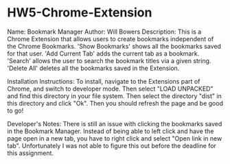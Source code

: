 # HW5-Chrome-Extension

Name: Bookmark Manager
Author: Will Bowers
Description: This is a Chrome Extension that allows users to create bookmarks 
             independent of the Chrome Bookmarks. 'Show Bookmarks' shows all the
             bookmarks saved for that user. 'Add Current Tab' adds the current
             tab as a bookmark. 'Search' allows the user to search the bookmark
             titles via a given string. 'Delete All' deletes all the bookmarks
             saved in the Extension.

Installation Instructions: To install, navigate to the Extensions part of Chrome,
                           and switch to developer mode. Then select "LOAD UNPACKED"
                           and find this directory in your file system. Then select
                           the directory "dist" in this directory and click "Ok".
                           Then you should refresh the page and be good to go!

Developer's Notes: There is still an issue with clicking the bookmarks saved in the 
                   Bookmark Manager. Instead of being able to left click and have
                   the page open in a new tab, you have to right click and select 
                   "Open link in new tab". Unfortunately I was not able to figure this out before the deadline for this assignment.